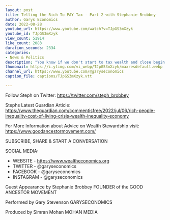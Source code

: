 ```yaml
---
layout: post
title: Telling the Rich To PAY Tax - Part 2 with Stephanie Brobbey
author: Garys Economics
date: 2022-08-28
youtube_url: https://www.youtube.com/watch?v=TJpGS3mXzyk
youtube_id: TJpGS3mXzyk
view_count: 51914
like_count: 2083
duration_seconds: 2334
categories:
- News & Politics
description: "You know if we don't start to tax wealth and close begin to close the gap this is an economic disaster and i'm starting to see glimpses of what that disaster could look like. It's when ordinary people can't spend money in the real economy and the economy just grinds to a whole and i think we're starting to see that now"
thumbnail: https://i.ytimg.com/vi_webp/TJpGS3mXzyk/maxresdefault.webp
channel_url: https://www.youtube.com/@garyseconomics
caption_file: captions/TJpGS3mXzyk.vtt

---
```


Follow Steph on Twitter: https://twitter.com/steph_brobbey

Stephs Latest Guardian Article: https://www.theguardian.com/commentisfree/2022/jul/06/rich-people-inequality-cost-of-living-crisis-wealth-inequality-economy

For More Information about Advice on Wealth Stewardship 
visit: https://www.goodancestormovement.com/


SUBSCRIBE, SHARE & START A CONVERSATION


SOCIAL MEDIA:
- WEBSITE - https://www.wealtheconomics.org
- TWITTER - @garyseconomics
- FACEBOOK - @garyseconomics
- INSTAGRAM - @garyseconomics


Guest Appearance by Stephanie Brobbey
FOUNDER of the GOOD ANCESTOR MOVEMENT


Performed by Gary Stevenson
GARYSECONOMICS


Produced by Simran Mohan
MOHAN MEDIA

